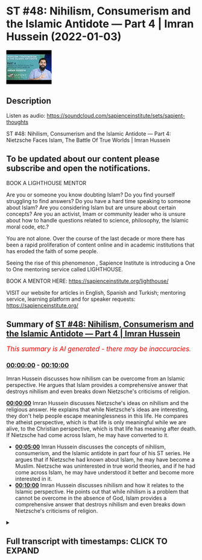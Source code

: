 # ST #48:  Nihilism, Consumerism and the Islamic Antidote — Part 4 | Imran Hussein (2022-01-03)

![alt ST #48:  Nihilism, Consumerism and the Islamic Antidote — Part 4 | Imran Hussein](Fg9LKfnfIio.jpg "ST #48:  Nihilism, Consumerism and the Islamic Antidote — Part 4 | Imran Hussein")

## Description

Listen as audio: https://soundcloud.com/sapienceinstitute/sets/sapient-thoughts

ST #48:  Nihilism, Consumerism and the Islamic Antidote — Part 4: Nietzsche Faces Islam, The Battle Of True Worlds | Imran Hussein

To be updated about our content please subscribe and open the notifications.
----
BOOK A LIGHTHOUSE MENTOR

Are you or someone you know doubting Islam? Do you find yourself struggling to find answers?  Do you have a hard time speaking to someone about Islam?  Are you considering Islam but are unsure about certain concepts?  Are you an activist, Imam or community leader who is unsure about how to handle questions related to science, philosophy, the Islamic moral code, etc.?

You are not alone.  Over the course of the last decade or more there has been a rapid proliferation of content online and in academic institutions that has eroded the faith of some people.

Seeing the rise of  this phenomenon , Sapience Institute is introducing a One to One mentoring service called LIGHTHOUSE.

BOOK A MENTOR HERE: https://sapienceinstitute.org/lighthouse/

VISIT our website for articles in English, Spanish and Turkish; mentoring service, learning platform and for speaker requests: https://sapienceinstitute.org/

## Summary of [ST #48: Nihilism, Consumerism and the Islamic Antidote — Part 4 | Imran Hussein](https://www.youtube.com/watch?v=Fg9LKfnfIio)


*<span style="color:red; font-size:125%">This summary is AI generated - there may be inaccuracies</span>. [](/)*

### [00:00:00](https://www.youtube.com/watch?v=Fg9LKfnfIio&t=0) - [00:10:00](https://www.youtube.com/watch?v=Fg9LKfnfIio&t=600)

Imran Hussein discusses how nihilism can be overcome from an Islamic perspective. He argues that Islam provides a comprehensive answer that destroys nihilism and even breaks down Nietzsche's criticisms of religion.

**[00:00:00](https://www.youtube.com/watch?v=Fg9LKfnfIio&t=0)**  Imran Hussein discusses Nietzsche's ideas on nihilism and the religious answer. He explains that while Nietzsche's ideas are interesting, they don't help people escape meaninglessness in this life. He compares the atheist perspective, which is that life is only meaningful while we are alive, to the Christian perspective, which is that life has meaning after death. If Nietzsche had come across Islam, he may have converted to it.
* **[00:05:00](https://www.youtube.com/watch?v=Fg9LKfnfIio&t=300)** Imran Hussein discusses the concepts of nihilism, consumerism, and the Islamic antidote in part four of his ST series. He argues that if Nietzsche had known about Islam, he may have become a Muslim. Nietzsche was uninterested in true world theories, and if he had come across Islam, he may have understood it better and become more interested in it.
* **[00:10:00](https://www.youtube.com/watch?v=Fg9LKfnfIio&t=600)**  Imran Hussein discusses nihilism and how it relates to the Islamic perspective. He points out that while nihilism is a problem that cannot be overcome in the absence of God, Islam provides a comprehensive answer that destroys nihilism and even breaks down Nietzsche's criticisms of religion.

<details><summary><h2>Full transcript with timestamps: CLICK TO EXPAND</h2></summary>

[0:00:12](https://youtu.be/Fg9LKfnfIio?t=12) assalamu alaikum brothers and sisters  
[0:00:13](https://youtu.be/Fg9LKfnfIio?t=13) welcome back to the sapiens thoughts  
[0:00:16](https://youtu.be/Fg9LKfnfIio?t=16) video series where we're discussing  
[0:00:17](https://youtu.be/Fg9LKfnfIio?t=17) nihilism consumerism and the islamic  
[0:00:19](https://youtu.be/Fg9LKfnfIio?t=19) antidote to these issues  
[0:00:21](https://youtu.be/Fg9LKfnfIio?t=21) in this  
[0:00:23](https://youtu.be/Fg9LKfnfIio?t=23) video we're going to be looking further  
[0:00:25](https://youtu.be/Fg9LKfnfIio?t=25) into nihilism in particular the views of  
[0:00:27](https://youtu.be/Fg9LKfnfIio?t=27) nietzsche  
[0:00:28](https://youtu.be/Fg9LKfnfIio?t=28) now nietzsche was very interesting  
[0:00:30](https://youtu.be/Fg9LKfnfIio?t=30) because a lot of his philosophy and his  
[0:00:32](https://youtu.be/Fg9LKfnfIio?t=32) works were on the topic of nihilism and  
[0:00:34](https://youtu.be/Fg9LKfnfIio?t=34) meaning  
[0:00:35](https://youtu.be/Fg9LKfnfIio?t=35) and what he proposed  
[0:00:37](https://youtu.be/Fg9LKfnfIio?t=37) as a means of addressing or dealing with  
[0:00:40](https://youtu.be/Fg9LKfnfIio?t=40) meaninglessness or nihilism was the idea  
[0:00:42](https://youtu.be/Fg9LKfnfIio?t=42) of what's referred to as the ubermensch  
[0:00:45](https://youtu.be/Fg9LKfnfIio?t=45) or the superman this character  
[0:00:48](https://youtu.be/Fg9LKfnfIio?t=48) which  
[0:00:49](https://youtu.be/Fg9LKfnfIio?t=49) a human should aspire to attain and  
[0:00:51](https://youtu.be/Fg9LKfnfIio?t=51) generally speaking the idea was that  
[0:00:53](https://youtu.be/Fg9LKfnfIio?t=53) this person  
[0:00:55](https://youtu.be/Fg9LKfnfIio?t=55) creates his understanding the  
[0:00:57](https://youtu.be/Fg9LKfnfIio?t=57) meaningless of my finding himself in a  
[0:01:00](https://youtu.be/Fg9LKfnfIio?t=60) world which has no meaning and realizing  
[0:01:03](https://youtu.be/Fg9LKfnfIio?t=63) that his life has no meaning that he now  
[0:01:06](https://youtu.be/Fg9LKfnfIio?t=66) creates his own value system he  
[0:01:08](https://youtu.be/Fg9LKfnfIio?t=68) transcends this meaninglessness  
[0:01:11](https://youtu.be/Fg9LKfnfIio?t=71) through himself  
[0:01:12](https://youtu.be/Fg9LKfnfIio?t=72) by creating a system for himself which  
[0:01:14](https://youtu.be/Fg9LKfnfIio?t=74) elevates him now again very interesting  
[0:01:16](https://youtu.be/Fg9LKfnfIio?t=76) idea  
[0:01:18](https://youtu.be/Fg9LKfnfIio?t=78) one which you can respect and you can  
[0:01:19](https://youtu.be/Fg9LKfnfIio?t=79) understand the value of in a meaningless  
[0:01:22](https://youtu.be/Fg9LKfnfIio?t=82) world however like i said already such  
[0:01:25](https://youtu.be/Fg9LKfnfIio?t=85) ideas don't address the fundamental  
[0:01:27](https://youtu.be/Fg9LKfnfIio?t=87) issue you still have to acknowledge that  
[0:01:28](https://youtu.be/Fg9LKfnfIio?t=88) life at bottom is ultimately meaningless  
[0:01:30](https://youtu.be/Fg9LKfnfIio?t=90) and the best you can do is just make up  
[0:01:32](https://youtu.be/Fg9LKfnfIio?t=92) something for yourself as you go along  
[0:01:34](https://youtu.be/Fg9LKfnfIio?t=94) but that idea you know essentially  
[0:01:37](https://youtu.be/Fg9LKfnfIio?t=97) it has no true intrinsic meaning you may  
[0:01:41](https://youtu.be/Fg9LKfnfIio?t=101) argue well it's more meaningful than  
[0:01:43](https://youtu.be/Fg9LKfnfIio?t=103) doing some just sitting around doing  
[0:01:44](https://youtu.be/Fg9LKfnfIio?t=104) nothing you can argue that however  
[0:01:46](https://youtu.be/Fg9LKfnfIio?t=106) it's made up if you really think about  
[0:01:48](https://youtu.be/Fg9LKfnfIio?t=108) it's made up it's a made-up idea that  
[0:01:50](https://youtu.be/Fg9LKfnfIio?t=110) you think is more worthwhile you know a  
[0:01:52](https://youtu.be/Fg9LKfnfIio?t=112) way of living which you think is more  
[0:01:53](https://youtu.be/Fg9LKfnfIio?t=113) worthwhile of engaging in as opposed to  
[0:01:55](https://youtu.be/Fg9LKfnfIio?t=115) another way of living  
[0:01:56](https://youtu.be/Fg9LKfnfIio?t=116) so what i found really interesting was  
[0:01:58](https://youtu.be/Fg9LKfnfIio?t=118) nietzsche's critique  
[0:02:00](https://youtu.be/Fg9LKfnfIio?t=120) of  
[0:02:01](https://youtu.be/Fg9LKfnfIio?t=121) the religious answer now remember  
[0:02:03](https://youtu.be/Fg9LKfnfIio?t=123) context there which is he was probably  
[0:02:05](https://youtu.be/Fg9LKfnfIio?t=125) most likely focusing on the christian  
[0:02:07](https://youtu.be/Fg9LKfnfIio?t=127) tradition and the christian answer  
[0:02:09](https://youtu.be/Fg9LKfnfIio?t=129) to  
[0:02:11](https://youtu.be/Fg9LKfnfIio?t=131) to nihilism or the the way christianity  
[0:02:13](https://youtu.be/Fg9LKfnfIio?t=133) dealt with this problem or overcame  
[0:02:15](https://youtu.be/Fg9LKfnfIio?t=135) nihilism  
[0:02:16](https://youtu.be/Fg9LKfnfIio?t=136) and he referred to this as  
[0:02:19](https://youtu.be/Fg9LKfnfIio?t=139) true worlds  
[0:02:21](https://youtu.be/Fg9LKfnfIio?t=141) and he understood that you know  
[0:02:22](https://youtu.be/Fg9LKfnfIio?t=142) throughout history people have proposed  
[0:02:25](https://youtu.be/Fg9LKfnfIio?t=145) the idea of true worlds and a true world  
[0:02:27](https://youtu.be/Fg9LKfnfIio?t=147) essentially is a world which transcends  
[0:02:30](https://youtu.be/Fg9LKfnfIio?t=150) this world which is eternal and may also  
[0:02:33](https://youtu.be/Fg9LKfnfIio?t=153) incorporate other things such as it's a  
[0:02:35](https://youtu.be/Fg9LKfnfIio?t=155) world where there's peace and  
[0:02:36](https://youtu.be/Fg9LKfnfIio?t=156) tranquility  
[0:02:37](https://youtu.be/Fg9LKfnfIio?t=157) um no suffering no pain and it goes on  
[0:02:40](https://youtu.be/Fg9LKfnfIio?t=160) forever you know it's it's that is the  
[0:02:43](https://youtu.be/Fg9LKfnfIio?t=163) true world that's where we truly belong  
[0:02:45](https://youtu.be/Fg9LKfnfIio?t=165) and nietzsche's  
[0:02:46](https://youtu.be/Fg9LKfnfIio?t=166) critique of this was especially from a  
[0:02:48](https://youtu.be/Fg9LKfnfIio?t=168) christian perspective well  
[0:02:51](https://youtu.be/Fg9LKfnfIio?t=171) true worlds  
[0:02:52](https://youtu.be/Fg9LKfnfIio?t=172) don't really help you escape  
[0:02:53](https://youtu.be/Fg9LKfnfIio?t=173) meaninglessness in this life  
[0:02:55](https://youtu.be/Fg9LKfnfIio?t=175) you know whereas other people saw you  
[0:02:57](https://youtu.be/Fg9LKfnfIio?t=177) know on the surface well yeah they do  
[0:02:59](https://youtu.be/Fg9LKfnfIio?t=179) because when you believe that there's  
[0:03:00](https://youtu.be/Fg9LKfnfIio?t=180) another world to come an eternal world  
[0:03:02](https://youtu.be/Fg9LKfnfIio?t=182) you know  
[0:03:03](https://youtu.be/Fg9LKfnfIio?t=183) you know human beings find meaning  
[0:03:05](https://youtu.be/Fg9LKfnfIio?t=185) through this value through this well  
[0:03:06](https://youtu.be/Fg9LKfnfIio?t=186) that's where i belong you know i am  
[0:03:09](https://youtu.be/Fg9LKfnfIio?t=189) created and i belong in the in the  
[0:03:10](https://youtu.be/Fg9LKfnfIio?t=190) hereafter i don't belong in this world  
[0:03:12](https://youtu.be/Fg9LKfnfIio?t=192) and i was created by god and so on all  
[0:03:14](https://youtu.be/Fg9LKfnfIio?t=194) these ideas lead want to find meaning  
[0:03:17](https://youtu.be/Fg9LKfnfIio?t=197) and purpose however niche pointed out  
[0:03:19](https://youtu.be/Fg9LKfnfIio?t=199) and rightly so if you look at it from  
[0:03:21](https://youtu.be/Fg9LKfnfIio?t=201) purely from a christian perspective  
[0:03:24](https://youtu.be/Fg9LKfnfIio?t=204) that  
[0:03:25](https://youtu.be/Fg9LKfnfIio?t=205) the idea of a true world  
[0:03:27](https://youtu.be/Fg9LKfnfIio?t=207) actually removed meaning from life in  
[0:03:30](https://youtu.be/Fg9LKfnfIio?t=210) this world because if one is to believe  
[0:03:32](https://youtu.be/Fg9LKfnfIio?t=212) that there is an eternity a paradise to  
[0:03:34](https://youtu.be/Fg9LKfnfIio?t=214) come  
[0:03:36](https://youtu.be/Fg9LKfnfIio?t=216) and that's it and there is no clarity as  
[0:03:38](https://youtu.be/Fg9LKfnfIio?t=218) far as the link between the hereafter  
[0:03:40](https://youtu.be/Fg9LKfnfIio?t=220) and the here and now this world well  
[0:03:42](https://youtu.be/Fg9LKfnfIio?t=222) then you have nothing to do in this  
[0:03:43](https://youtu.be/Fg9LKfnfIio?t=223) world and that's what he presented well  
[0:03:46](https://youtu.be/Fg9LKfnfIio?t=226) from that perspective you're just  
[0:03:47](https://youtu.be/Fg9LKfnfIio?t=227) waiting to die you have nothing to do in  
[0:03:49](https://youtu.be/Fg9LKfnfIio?t=229) this life other than wait for death and  
[0:03:50](https://youtu.be/Fg9LKfnfIio?t=230) when death comes you die  
[0:03:52](https://youtu.be/Fg9LKfnfIio?t=232) and therefore this life is  
[0:03:55](https://youtu.be/Fg9LKfnfIio?t=235) far less meaningful  
[0:03:57](https://youtu.be/Fg9LKfnfIio?t=237) than  
[0:03:58](https://youtu.be/Fg9LKfnfIio?t=238) an atheist perspective which is this is  
[0:04:00](https://youtu.be/Fg9LKfnfIio?t=240) the only life you have there is no  
[0:04:02](https://youtu.be/Fg9LKfnfIio?t=242) eternity there is nothing else to come  
[0:04:04](https://youtu.be/Fg9LKfnfIio?t=244) and therefore well at least we should  
[0:04:05](https://youtu.be/Fg9LKfnfIio?t=245) try to logically you know you can say uh  
[0:04:08](https://youtu.be/Fg9LKfnfIio?t=248) we should try to make the most of this  
[0:04:09](https://youtu.be/Fg9LKfnfIio?t=249) life so this life is meaningful from  
[0:04:11](https://youtu.be/Fg9LKfnfIio?t=251) that perspective he would argue as  
[0:04:12](https://youtu.be/Fg9LKfnfIio?t=252) opposed to you know a view that you have  
[0:04:14](https://youtu.be/Fg9LKfnfIio?t=254) an eternal life to come that's the real  
[0:04:16](https://youtu.be/Fg9LKfnfIio?t=256) life and therefore this life is just  
[0:04:18](https://youtu.be/Fg9LKfnfIio?t=258) nothing to do waiting to die so it's  
[0:04:20](https://youtu.be/Fg9LKfnfIio?t=260) meaningless now he was right from this  
[0:04:22](https://youtu.be/Fg9LKfnfIio?t=262) perspective however  
[0:04:24](https://youtu.be/Fg9LKfnfIio?t=264) i believe if he had come across  
[0:04:27](https://youtu.be/Fg9LKfnfIio?t=267) the islamic conception of the hereafter  
[0:04:29](https://youtu.be/Fg9LKfnfIio?t=269) and how  
[0:04:30](https://youtu.be/Fg9LKfnfIio?t=270) it's made clear in islam the link  
[0:04:32](https://youtu.be/Fg9LKfnfIio?t=272) between this life  
[0:04:34](https://youtu.be/Fg9LKfnfIio?t=274) and the hereafter  
[0:04:36](https://youtu.be/Fg9LKfnfIio?t=276) and how relevant this life is  
[0:04:38](https://youtu.be/Fg9LKfnfIio?t=278) for our eternal life  
[0:04:40](https://youtu.be/Fg9LKfnfIio?t=280) then i believe he may have actually he  
[0:04:41](https://youtu.be/Fg9LKfnfIio?t=281) may even have become muslim and the  
[0:04:42](https://youtu.be/Fg9LKfnfIio?t=282) reason i say this  
[0:04:44](https://youtu.be/Fg9LKfnfIio?t=284) is because  
[0:04:45](https://youtu.be/Fg9LKfnfIio?t=285) nietzsche didn't deny  
[0:04:48](https://youtu.be/Fg9LKfnfIio?t=288) true worlds or hereafter the concept of  
[0:04:50](https://youtu.be/Fg9LKfnfIio?t=290) god god based on evidence right he makes  
[0:04:54](https://youtu.be/Fg9LKfnfIio?t=294) this clear for example uh in his book  
[0:04:57](https://youtu.be/Fg9LKfnfIio?t=297) human all to human he states it is true  
[0:05:00](https://youtu.be/Fg9LKfnfIio?t=300) there could be a metaphysical world the  
[0:05:02](https://youtu.be/Fg9LKfnfIio?t=302) absolute possibility of it is hardly to  
[0:05:04](https://youtu.be/Fg9LKfnfIio?t=304) be disputed so he didn't deny this his  
[0:05:07](https://youtu.be/Fg9LKfnfIio?t=307) reasons for denying  
[0:05:09](https://youtu.be/Fg9LKfnfIio?t=309) what he referred to as the true world or  
[0:05:11](https://youtu.be/Fg9LKfnfIio?t=311) god were not based on evidence they were  
[0:05:13](https://youtu.be/Fg9LKfnfIio?t=313) based on utility from his understanding  
[0:05:16](https://youtu.be/Fg9LKfnfIio?t=316) that to believe in a true world was not  
[0:05:19](https://youtu.be/Fg9LKfnfIio?t=319) conducive to  
[0:05:20](https://youtu.be/Fg9LKfnfIio?t=320) you know survival in this world or  
[0:05:22](https://youtu.be/Fg9LKfnfIio?t=322) finding meaning in this world that's how  
[0:05:23](https://youtu.be/Fg9LKfnfIio?t=323) he understood it  
[0:05:25](https://youtu.be/Fg9LKfnfIio?t=325) and the way he expressed his idea or his  
[0:05:27](https://youtu.be/Fg9LKfnfIio?t=327) thoughts on this were you can find in  
[0:05:29](https://youtu.be/Fg9LKfnfIio?t=329) his autobiography ekohomo he states the  
[0:05:31](https://youtu.be/Fg9LKfnfIio?t=331) concept beyond the true world invented  
[0:05:34](https://youtu.be/Fg9LKfnfIio?t=334) in order to devalue  
[0:05:37](https://youtu.be/Fg9LKfnfIio?t=337) the only world there is in order to  
[0:05:39](https://youtu.be/Fg9LKfnfIio?t=339) retain no goal no reason no task for our  
[0:05:42](https://youtu.be/Fg9LKfnfIio?t=342) earthly reality and again beautifully  
[0:05:44](https://youtu.be/Fg9LKfnfIio?t=344) summarized in his words  
[0:05:47](https://youtu.be/Fg9LKfnfIio?t=347) he is the soul the ad the decree he says  
[0:05:49](https://youtu.be/Fg9LKfnfIio?t=349) the creation of an eternal life  
[0:05:51](https://youtu.be/Fg9LKfnfIio?t=351) a paradise as a means of removing  
[0:05:54](https://youtu.be/Fg9LKfnfIio?t=354) meaning from this world essentially is a  
[0:05:56](https://youtu.be/Fg9LKfnfIio?t=356) very interesting insight however like i  
[0:05:57](https://youtu.be/Fg9LKfnfIio?t=357) said if he had come across the islamic  
[0:05:59](https://youtu.be/Fg9LKfnfIio?t=359) concept and the link between this world  
[0:06:01](https://youtu.be/Fg9LKfnfIio?t=361) and the hereafter  
[0:06:03](https://youtu.be/Fg9LKfnfIio?t=363) he probably would have left you know  
[0:06:05](https://youtu.be/Fg9LKfnfIio?t=365) abandoned his perspective at the very  
[0:06:07](https://youtu.be/Fg9LKfnfIio?t=367) least and maybe become muslim god knows  
[0:06:09](https://youtu.be/Fg9LKfnfIio?t=369) best  
[0:06:10](https://youtu.be/Fg9LKfnfIio?t=370) um so how does islam bridge the gap what  
[0:06:11](https://youtu.be/Fg9LKfnfIio?t=371) does islam teach us in regards to this  
[0:06:13](https://youtu.be/Fg9LKfnfIio?t=373) life and the hereafter it's very clear  
[0:06:15](https://youtu.be/Fg9LKfnfIio?t=375) firstly god outlines the purpose of  
[0:06:17](https://youtu.be/Fg9LKfnfIio?t=377) humanity chapter 51 56 allah says  
[0:06:23](https://youtu.be/Fg9LKfnfIio?t=383) that god did not create the jinn kind  
[0:06:26](https://youtu.be/Fg9LKfnfIio?t=386) and the humankind for no reason  
[0:06:29](https://youtu.be/Fg9LKfnfIio?t=389) no other reason except to know him and  
[0:06:31](https://youtu.be/Fg9LKfnfIio?t=391) to worship him this is the purpose of  
[0:06:34](https://youtu.be/Fg9LKfnfIio?t=394) our existence this is why we live and  
[0:06:35](https://youtu.be/Fg9LKfnfIio?t=395) then further in other places god  
[0:06:37](https://youtu.be/Fg9LKfnfIio?t=397) clarifies even  
[0:06:39](https://youtu.be/Fg9LKfnfIio?t=399) you know why we exist within this  
[0:06:41](https://youtu.be/Fg9LKfnfIio?t=401) physical material world god says for  
[0:06:43](https://youtu.be/Fg9LKfnfIio?t=403) example in surah mulk  
[0:06:45](https://youtu.be/Fg9LKfnfIio?t=405) chapter 67 verse 2 he says that he who  
[0:06:48](https://youtu.be/Fg9LKfnfIio?t=408) created death and life in order to test  
[0:06:51](https://youtu.be/Fg9LKfnfIio?t=411) which of us is best in deeds and he is  
[0:06:53](https://youtu.be/Fg9LKfnfIio?t=413) the almighty all forgiving so god  
[0:06:55](https://youtu.be/Fg9LKfnfIio?t=415) outlines here that he created life and  
[0:06:57](https://youtu.be/Fg9LKfnfIio?t=417) death to test which of us is best in  
[0:06:59](https://youtu.be/Fg9LKfnfIio?t=419) deeds this life is a test and what's  
[0:07:01](https://youtu.be/Fg9LKfnfIio?t=421) really interesting is that this is  
[0:07:03](https://youtu.be/Fg9LKfnfIio?t=423) something that could be acknowledged  
[0:07:04](https://youtu.be/Fg9LKfnfIio?t=424) even by the secularists  
[0:07:06](https://youtu.be/Fg9LKfnfIio?t=426) if you look at life what are we doing  
[0:07:09](https://youtu.be/Fg9LKfnfIio?t=429) every single moment of our lives we're  
[0:07:10](https://youtu.be/Fg9LKfnfIio?t=430) making choices  
[0:07:12](https://youtu.be/Fg9LKfnfIio?t=432) you know we're being literally being  
[0:07:13](https://youtu.be/Fg9LKfnfIio?t=433) tested you know we're being tested to  
[0:07:15](https://youtu.be/Fg9LKfnfIio?t=435) see what choice we make sometimes we  
[0:07:17](https://youtu.be/Fg9LKfnfIio?t=437) make good choices sometimes we make bad  
[0:07:19](https://youtu.be/Fg9LKfnfIio?t=439) choices so life essentially even from a  
[0:07:21](https://youtu.be/Fg9LKfnfIio?t=441) secular perspective if you one way of  
[0:07:23](https://youtu.be/Fg9LKfnfIio?t=443) looking at is that it's a test it is  
[0:07:25](https://youtu.be/Fg9LKfnfIio?t=445) literally a test and god makes clear  
[0:07:27](https://youtu.be/Fg9LKfnfIio?t=447) that this is a life where we're being  
[0:07:28](https://youtu.be/Fg9LKfnfIio?t=448) tested to see who does good  
[0:07:31](https://youtu.be/Fg9LKfnfIio?t=451) and the most fundamental good word human  
[0:07:33](https://youtu.be/Fg9LKfnfIio?t=453) being could do is to recognize using  
[0:07:35](https://youtu.be/Fg9LKfnfIio?t=455) their faculties as they may be blessed  
[0:07:36](https://youtu.be/Fg9LKfnfIio?t=456) is to recognize the creator  
[0:07:38](https://youtu.be/Fg9LKfnfIio?t=458) that he exists and to recognize that we  
[0:07:40](https://youtu.be/Fg9LKfnfIio?t=460) were created to worship him and then to  
[0:07:42](https://youtu.be/Fg9LKfnfIio?t=462) engage in that worship  
[0:07:44](https://youtu.be/Fg9LKfnfIio?t=464) and we are going to be tested in regards  
[0:07:46](https://youtu.be/Fg9LKfnfIio?t=466) to this we're going to god is  
[0:07:48](https://youtu.be/Fg9LKfnfIio?t=468) essentially another way to look at this  
[0:07:49](https://youtu.be/Fg9LKfnfIio?t=469) test is to see god is seeing who is  
[0:07:52](https://youtu.be/Fg9LKfnfIio?t=472) actually truthful in the claim  
[0:07:54](https://youtu.be/Fg9LKfnfIio?t=474) that we make which is that we worship  
[0:07:56](https://youtu.be/Fg9LKfnfIio?t=476) god alone  
[0:07:57](https://youtu.be/Fg9LKfnfIio?t=477) you know that and that's really tested  
[0:07:58](https://youtu.be/Fg9LKfnfIio?t=478) when you go through a hardship or a  
[0:08:00](https://youtu.be/Fg9LKfnfIio?t=480) trial  
[0:08:01](https://youtu.be/Fg9LKfnfIio?t=481) you know so constantly life is a test  
[0:08:03](https://youtu.be/Fg9LKfnfIio?t=483) it's a battle we're going to go through  
[0:08:04](https://youtu.be/Fg9LKfnfIio?t=484) this this is a realm where our worship  
[0:08:06](https://youtu.be/Fg9LKfnfIio?t=486) is being tested are we truly worshipers  
[0:08:08](https://youtu.be/Fg9LKfnfIio?t=488) of god do we truly deserve paradise in  
[0:08:11](https://youtu.be/Fg9LKfnfIio?t=491) the hereafter  
[0:08:12](https://youtu.be/Fg9LKfnfIio?t=492) and god further in the quran in other  
[0:08:14](https://youtu.be/Fg9LKfnfIio?t=494) places many places for example chapter 4  
[0:08:16](https://youtu.be/Fg9LKfnfIio?t=496) verse 124 god says and whoever does  
[0:08:18](https://youtu.be/Fg9LKfnfIio?t=498) righteous deeds whether male or female  
[0:08:20](https://youtu.be/Fg9LKfnfIio?t=500) while being a believer  
[0:08:22](https://youtu.be/Fg9LKfnfIio?t=502) those will enter paradise and will not  
[0:08:24](https://youtu.be/Fg9LKfnfIio?t=504) be wronged even as much as a speck on a  
[0:08:27](https://youtu.be/Fg9LKfnfIio?t=507) date seed  
[0:08:29](https://youtu.be/Fg9LKfnfIio?t=509) very beautifully clarified for us  
[0:08:31](https://youtu.be/Fg9LKfnfIio?t=511) that  
[0:08:33](https://youtu.be/Fg9LKfnfIio?t=513) what we do in this life our actions have  
[0:08:35](https://youtu.be/Fg9LKfnfIio?t=515) a direct implication  
[0:08:37](https://youtu.be/Fg9LKfnfIio?t=517) what we do in this life  
[0:08:39](https://youtu.be/Fg9LKfnfIio?t=519) determines  
[0:08:41](https://youtu.be/Fg9LKfnfIio?t=521) where we end up in the hereafter  
[0:08:42](https://youtu.be/Fg9LKfnfIio?t=522) obviously by the leave and mercy of god  
[0:08:44](https://youtu.be/Fg9LKfnfIio?t=524) but our action our engagement in this  
[0:08:47](https://youtu.be/Fg9LKfnfIio?t=527) life every moment in this life will  
[0:08:49](https://youtu.be/Fg9LKfnfIio?t=529) determine where we hear where we end up  
[0:08:50](https://youtu.be/Fg9LKfnfIio?t=530) in the hereafter and if we understand  
[0:08:53](https://youtu.be/Fg9LKfnfIio?t=533) now this concept this philosophy from  
[0:08:55](https://youtu.be/Fg9LKfnfIio?t=535) our perspective well then  
[0:08:57](https://youtu.be/Fg9LKfnfIio?t=537) it's clear that this life is so  
[0:09:00](https://youtu.be/Fg9LKfnfIio?t=540) significant and so meaningful  
[0:09:03](https://youtu.be/Fg9LKfnfIio?t=543) because it has a direct bearing on where  
[0:09:05](https://youtu.be/Fg9LKfnfIio?t=545) we end up in the hereafter it's a  
[0:09:06](https://youtu.be/Fg9LKfnfIio?t=546) springboard to the hereafter now if  
[0:09:09](https://youtu.be/Fg9LKfnfIio?t=549) nietzsche had come across this and  
[0:09:10](https://youtu.be/Fg9LKfnfIio?t=550) understood this like i said he may very  
[0:09:12](https://youtu.be/Fg9LKfnfIio?t=552) well have become muslim and this is why  
[0:09:14](https://youtu.be/Fg9LKfnfIio?t=554) it's very interesting iqbal muhammad  
[0:09:16](https://youtu.be/Fg9LKfnfIio?t=556) iqbal in his javid nama he says had he  
[0:09:18](https://youtu.be/Fg9LKfnfIio?t=558) lived referring to nietzsche had he  
[0:09:20](https://youtu.be/Fg9LKfnfIio?t=560) lived in the times of ahmed i believe  
[0:09:21](https://youtu.be/Fg9LKfnfIio?t=561) referring to the prophet peace be upon  
[0:09:23](https://youtu.be/Fg9LKfnfIio?t=563) him he says had he lived in the times of  
[0:09:24](https://youtu.be/Fg9LKfnfIio?t=564) ahmed he would have entered into the  
[0:09:26](https://youtu.be/Fg9LKfnfIio?t=566) eternal joy  
[0:09:27](https://youtu.be/Fg9LKfnfIio?t=567) and iqbal by the way was someone who  
[0:09:29](https://youtu.be/Fg9LKfnfIio?t=569) really studied nietzsche's works in  
[0:09:30](https://youtu.be/Fg9LKfnfIio?t=570) depth and he's also  
[0:09:33](https://youtu.be/Fg9LKfnfIio?t=573) has said um had nietzsche been present  
[0:09:36](https://youtu.be/Fg9LKfnfIio?t=576) in the in this era iqbal would have  
[0:09:38](https://youtu.be/Fg9LKfnfIio?t=578) taught him what was in the glory of god  
[0:09:41](https://youtu.be/Fg9LKfnfIio?t=581) so i'm it's not surprising that iqbal  
[0:09:43](https://youtu.be/Fg9LKfnfIio?t=583) noted that nietzsche if he had really  
[0:09:45](https://youtu.be/Fg9LKfnfIio?t=585) understood islam  
[0:09:47](https://youtu.be/Fg9LKfnfIio?t=587) he may very well have become muslim and  
[0:09:50](https://youtu.be/Fg9LKfnfIio?t=590) especially understanding that niche was  
[0:09:52](https://youtu.be/Fg9LKfnfIio?t=592) really un interested in these in the  
[0:09:54](https://youtu.be/Fg9LKfnfIio?t=594) true world theories that religions had  
[0:09:56](https://youtu.be/Fg9LKfnfIio?t=596) to offer if he had come across the  
[0:09:58](https://youtu.be/Fg9LKfnfIio?t=598) islamic conception of a true world and  
[0:10:00](https://youtu.be/Fg9LKfnfIio?t=600) how it links to this world  
[0:10:02](https://youtu.be/Fg9LKfnfIio?t=602) you know i think that would have been a  
[0:10:03](https://youtu.be/Fg9LKfnfIio?t=603) game changer for him  
[0:10:05](https://youtu.be/Fg9LKfnfIio?t=605) so brothers and sisters  
[0:10:07](https://youtu.be/Fg9LKfnfIio?t=607) just to summarize and to conclude  
[0:10:11](https://youtu.be/Fg9LKfnfIio?t=611) nihilism  
[0:10:13](https://youtu.be/Fg9LKfnfIio?t=613) is a problem that cannot be overcome in  
[0:10:15](https://youtu.be/Fg9LKfnfIio?t=615) the absence of god you can find patches  
[0:10:19](https://youtu.be/Fg9LKfnfIio?t=619) you can come up with your own views you  
[0:10:21](https://youtu.be/Fg9LKfnfIio?t=621) can make things up for yourself to get  
[0:10:24](https://youtu.be/Fg9LKfnfIio?t=624) to try and overcome this problem but at  
[0:10:26](https://youtu.be/Fg9LKfnfIio?t=626) bottom you're never going to overcome it  
[0:10:27](https://youtu.be/Fg9LKfnfIio?t=627) you can just distract yourself and lie  
[0:10:29](https://youtu.be/Fg9LKfnfIio?t=629) to yourself  
[0:10:31](https://youtu.be/Fg9LKfnfIio?t=631) other religions don't provide in  
[0:10:33](https://youtu.be/Fg9LKfnfIio?t=633) particular christianity hasn't provided  
[0:10:35](https://youtu.be/Fg9LKfnfIio?t=635) historically a clear  
[0:10:37](https://youtu.be/Fg9LKfnfIio?t=637) you know  
[0:10:38](https://youtu.be/Fg9LKfnfIio?t=638) conception which links this world to the  
[0:10:40](https://youtu.be/Fg9LKfnfIio?t=640) hereafter and therefore which shows why  
[0:10:42](https://youtu.be/Fg9LKfnfIio?t=642) this life is meaningful and helps us  
[0:10:44](https://youtu.be/Fg9LKfnfIio?t=644) transcend  
[0:10:45](https://youtu.be/Fg9LKfnfIio?t=645) nihilism something noted by nietzsche  
[0:10:47](https://youtu.be/Fg9LKfnfIio?t=647) however islam does provide a  
[0:10:48](https://youtu.be/Fg9LKfnfIio?t=648) comprehensive answer which highlights  
[0:10:50](https://youtu.be/Fg9LKfnfIio?t=650) why this life is life is extremely  
[0:10:52](https://youtu.be/Fg9LKfnfIio?t=652) meaningful and and and and you know how  
[0:10:56](https://youtu.be/Fg9LKfnfIio?t=656) how this how you know the conception of  
[0:10:58](https://youtu.be/Fg9LKfnfIio?t=658) this life from an islamic perspective  
[0:11:00](https://youtu.be/Fg9LKfnfIio?t=660) completely demolishes nihilism and even  
[0:11:02](https://youtu.be/Fg9LKfnfIio?t=662) you know breaks down nietzsche's uh  
[0:11:05](https://youtu.be/Fg9LKfnfIio?t=665) complaints and his criticisms of what  
[0:11:07](https://youtu.be/Fg9LKfnfIio?t=667) religion had to offer  
[0:11:09](https://youtu.be/Fg9LKfnfIio?t=669) so that's it for this episode brothers  
[0:11:11](https://youtu.be/Fg9LKfnfIio?t=671) and sisters join me again for the next  
[0:11:14](https://youtu.be/Fg9LKfnfIio?t=674) episode where we will be looking or  
[0:11:16](https://youtu.be/Fg9LKfnfIio?t=676) diving into consumerism and really  
[0:11:18](https://youtu.be/Fg9LKfnfIio?t=678) understanding this particular topic  
[0:11:19](https://youtu.be/Fg9LKfnfIio?t=679) until next time take care  
</details>
